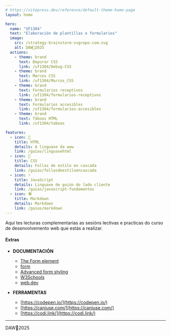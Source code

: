 ```yaml
---
# https://vitepress.dev/reference/default-theme-home-page
layout: home

hero:
  name: "UF1304"
  text: "Elaboración de plantillas e formularios"
  image:
    src: /strategy-brainstorm-svgrepo-com.svg
    alt: DAW🧊2025
  actions:
    - theme: brand
      text: Depurar CSS
      link: /uf1304/Debug-CSS
    - theme: brand
      text: Marcos CSS
      link: /uf1304/Marcos_CSS
    - theme: brand
      text: Formularios receptivos
      link: /uf1304/formularios-receptivos
    - theme: brand
      text: Formularios accesibles
      link: /uf1304/formularios-accesibles
    - theme: brand
      text: Táboas HTML
      link: /uf1304/taboas

features:
  - icon: 📐
    title: HTML
    details: A linguaxe da www
    link: /guias/linguaxehtml
  - icon: 🎨
    title: CSS
    details: Follas de estilo en cascada
    link: /guias/follasdeestiloencascada
  - icon: ⚡
    title: JavaScript
    details: Linguaxe de guión do lado cliente
    link: /guias/javascript-fundamentos
  - icon: 🛠️
    title: Markdown
    details: Markdown
    link: /guias/markdown
---
```


Aquí tes lecturas complementarias as sesións lectivas e practicas do curso de desenvolvemento web que estás a realizar. 


#### Extras
- **DOCUMENTACIÓN**
    - [The Form element](https://developer.mozilla.org/en-US/docs/Web/HTML/Element/form)
    - [form](https://developer.mozilla.org/es/docs/Web/HTML/Element/form)
    - [Advanced form styling](https://developer.mozilla.org/en-US/docs/Learn_web_development/Extensions/Forms/Advanced_form_styling)
    - [W3Schools](https://www.w3schools.com/html/html_forms.asp)
    - [web.dev](https://web.dev/learn/forms)

- **FERRAMENTAS**
    - [https://codepen.io/](https://codepen.io/)
    - [https://caniuse.com/](https://caniuse.com/)
    - [https://codi.link/](https://codi.link/)



---

DAW🧊2025